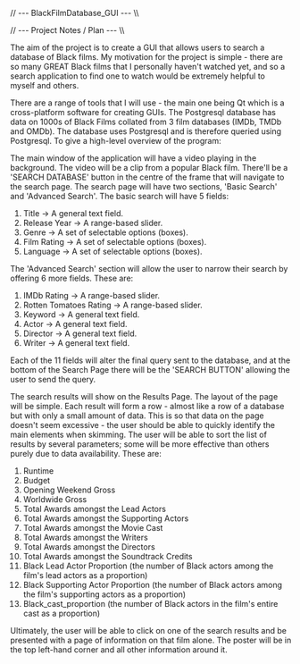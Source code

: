 // --- BlackFilmDatabase_GUI --- \\\

// --- Project Notes / Plan --- \\\

The aim of the project is to create a GUI that allows users to search a database of Black films. My motivation for the 
project is simple - there are so many GREAT Black films that I personally haven't watched yet, and so a search 
application to find one to watch would be extremely helpful to myself and others. 

There are a range of tools that I will use - the main one being Qt which is a cross-platform software for creating GUIs. 
The Postgresql database has data on 1000s of Black Films collated from 3 film databases (IMDb, TMDb and OMDb). The 
database uses Postgresql and is therefore queried using Postgresql. To give a high-level overview of the program: 

The main window of the application will have a video playing in the background. The video will be a clip from a popular
Black film. There'll be a 'SEARCH DATABASE' button in the centre of the frame that will navigate to the search page. 
The search page will have two sections, 'Basic Search' and 'Advanced Search'. The basic search will have 5 fields:
1. Title -> A general text field. 
2. Release Year -> A range-based slider. 
3. Genre -> A set of selectable options (boxes).
4. Film Rating -> A set of selectable options (boxes).
5. Language -> A set of selectable options (boxes).

The 'Advanced Search' section will allow the user to narrow their search by offering 6 more fields. These are:
1. IMDb Rating -> A range-based slider.
2. Rotten Tomatoes Rating -> A range-based slider.
3. Keyword -> A general text field.
4. Actor -> A general text field. 
5. Director -> A general text field. 
6. Writer -> A general text field.

Each of the 11 fields will alter the final query sent to the database, and at the bottom of the Search Page there will 
be the 'SEARCH BUTTON' allowing the user to send the query. 

The search results will show on the Results Page. The layout of the page will be simple. Each result will form a row - 
almost like a row of a database but with only a small amount of data. This is so that data on the page doesn't seem 
excessive - the user should be able to quickly identify the main elements when skimming. The user will be able to sort 
the list of results by several parameters; some will be more effective than others purely due to data availability.
These are:
1. Runtime
2. Budget 
3. Opening Weekend Gross 
4. Worldwide Gross 
5. Total Awards amongst the Lead Actors 
6. Total Awards amongst the Supporting Actors 
7. Total Awards amongst the Movie Cast
8. Total Awards amongst the Writers 
9. Total Awards amongst the Directors 
10. Total Awards amongst the Soundtrack Credits
11. Black Lead Actor Proportion (the number of Black actors among the film's lead actors as a proportion)
12. Black Supporting Actor Proportion (the number of Black actors among the film's supporting actors as a proportion)
13. Black_cast_proportion (the number of Black actors in the film's entire cast as a proportion)

Ultimately, the user will be able to click on one of the search results and be presented with a page of information on 
that film alone. The poster will be in the top left-hand corner and all other information around it. 
